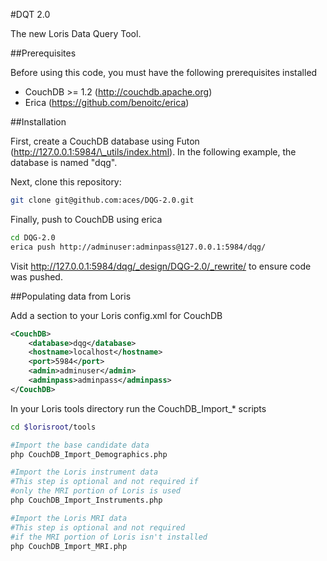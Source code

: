 #DQT 2.0

The new Loris Data Query Tool.

##Prerequisites

Before using this code, you must have the following prerequisites installed

* CouchDB >= 1.2 (http://couchdb.apache.org)
* Erica (https://github.com/benoitc/erica)

##Installation

First, create a CouchDB database using Futon (http://127.0.0.1:5984/\_utils/index.html).
In the following example, the database is named "dqg".

Next, clone this repository:

```bash
git clone git@github.com:aces/DQG-2.0.git
```

Finally, push to CouchDB using erica

```bash
cd DQG-2.0
erica push http://adminuser:adminpass@127.0.0.1:5984/dqg/
```

Visit http://127.0.0.1:5984/dqg/_design/DQG-2.0/_rewrite/ to ensure code was pushed.

##Populating data from Loris

Add a section to your Loris config.xml for CouchDB 

```xml
<CouchDB>
    <database>dqg</database>
    <hostname>localhost</hostname>
    <port>5984</port>
    <admin>adminuser</admin>
    <adminpass>adminpass</adminpass>
</CouchDB>
```

In your Loris tools directory run the CouchDB_Import_* scripts

```bash
cd $lorisroot/tools

#Import the base candidate data
php CouchDB_Import_Demographics.php

#Import the Loris instrument data
#This step is optional and not required if
#only the MRI portion of Loris is used
php CouchDB_Import_Instruments.php

#Import the Loris MRI data
#This step is optional and not required
#if the MRI portion of Loris isn't installed
php CouchDB_Import_MRI.php
```
